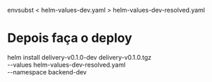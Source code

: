 envsubst < helm-values-dev.yaml > helm-values-dev-resolved.yaml

# Depois faça o deploy

helm install delivery-v0.1.0-dev delivery-v0.1.0.tgz \
 --values helm-values-dev-resolved.yaml \
 --namespace backend-dev
